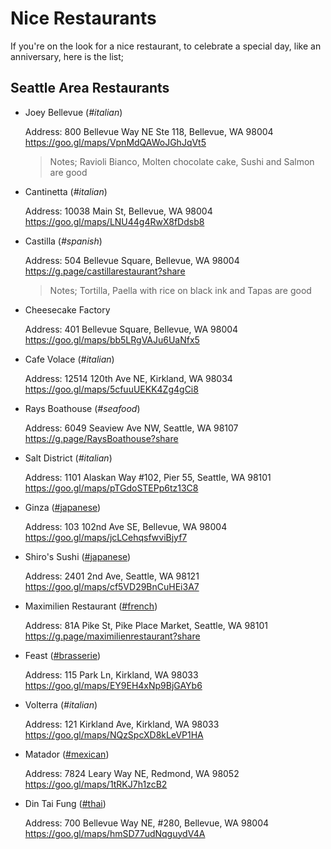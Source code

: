 # Nice Restaurants

If you're on the look for a nice restaurant, to celebrate a special day, like an anniversary, here is the list;

## Seattle Area Restaurants

- Joey Bellevue (_#italian_)

  Address:
  800 Bellevue Way NE Ste 118, Bellevue, WA 98004
  https://goo.gl/maps/VpnMdQAWoJGhJqVt5

  > Notes; Ravioli Bianco, Molten chocolate cake, Sushi and Salmon are good

- Cantinetta (_#italian_)

  Address:
  10038 Main St, Bellevue, WA 98004
  https://goo.gl/maps/LNU44g4RwX8fDdsb8

- Castilla (_#spanish_)

  Address:
  504 Bellevue Square, Bellevue, WA 98004
  https://g.page/castillarestaurant?share

  > Notes; Tortilla, Paella with rice on black ink and Tapas are good

- Cheesecake Factory

  Address:
  401 Bellevue Square, Bellevue, WA 98004
  https://goo.gl/maps/bb5LRgVAJu6UaNfx5

- Cafe Volace (_#italian_)

  Address:
  12514 120th Ave NE, Kirkland, WA 98034
  https://goo.gl/maps/5cfuuUEKK4Zg4gCi8

- Rays Boathouse (_#seafood_)

  Address:
  6049 Seaview Ave NW, Seattle, WA 98107
  https://g.page/RaysBoathouse?share

- Salt District (_#italian_)

  Address:
  1101 Alaskan Way #102, Pier 55, Seattle, WA 98101
  https://goo.gl/maps/pTGdoSTEPp6tz13C8

- Ginza ([#japanese](#japanese))

  Address:
  103 102nd Ave SE, Bellevue, WA 98004
  https://goo.gl/maps/jcLCehqsfwviBjyf7

- Shiro's Sushi ([#japanese](#japanese))

  Address:
  2401 2nd Ave, Seattle, WA 98121
  https://goo.gl/maps/cf5VD29BnCuHEi3A7

- Maximilien Restaurant ([#french](#french))

  Address:
  81A Pike St, Pike Place Market, Seattle, WA 98101
  https://g.page/maximilienrestaurant?share

- Feast ([#brasserie](#brasserie))

  Address:
  115 Park Ln, Kirkland, WA 98033
  https://goo.gl/maps/EY9EH4xNp9BjGAYb6

- Volterra (_#italian_)

  Address:
  121 Kirkland Ave, Kirkland, WA 98033
  https://goo.gl/maps/NQzSpcXD8kLeVP1HA

- Matador ([#mexican](#mexican))

  Address:
  7824 Leary Way NE, Redmond, WA 98052
  https://goo.gl/maps/1tRKJ7h1zcB2

- Din Tai Fung ([#thai](#thai))

  Address:
  700 Bellevue Way NE, #280, Bellevue, WA 98004
  https://goo.gl/maps/hmSD77udNqguydV4A
